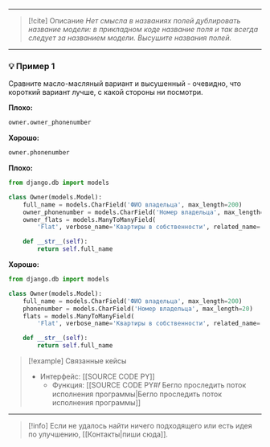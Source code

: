 ***

> [!cite] Описание
>_Нет смысла в названиях полей дублировать название модели: в прикладном коде название поля и так всегда следует за названием модели. Высушите названия полей._

***
### 💡 Пример 1
Сравните масло-масляный вариант и высушенный - очевидно, что короткий вариант лучше, с какой стороны ни посмотри.

**Плохо:**
```python
owner.owner_phonenumber
```

**Хорошо:**
```python
owner.phonenumber
```

**Плохо:**
```python
from django.db import models

class Owner(models.Model):
    full_name = models.CharField('ФИО владельца', max_length=200)
    owner_phonenumber = models.CharField('Номер владельца', max_length=20)
    owner_flats = models.ManyToManyField(
        'Flat', verbose_name='Квартиры в собственности', related_name='owners')

    def __str__(self):
        return self.full_name
```

**Хорошо:**
```python
from django.db import models

class Owner(models.Model):
    full_name = models.CharField('ФИО владельца', max_length=200)
    phonenumber = models.CharField('Номер владельца', max_length=20)
    flats = models.ManyToManyField(
        'Flat', verbose_name='Квартиры в собственности', related_name='owners')

    def __str__(self):
        return self.full_name
```

> [!example] Связанные кейсы
>- Интерфейс: [[SOURCE CODE PY]]
>	- Функция: [[SOURCE CODE PY#𝑓 Бегло проследить поток исполнения программы|Бегло проследить поток исполнения программы]]

***

> [!info]
> Если не удалось найти ничего подходящего или есть идея по улучшению, [[Контакты|пиши сюда]].
